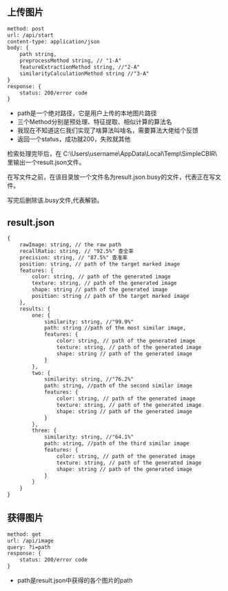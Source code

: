 ## 上传图片

```rest
method: post
url: /api/start
content-type: application/json
body: {
    path string,
    preprocessMethod string, // "1-A"
    featureExtractionMethod string, //"2-A"
    similarityCalculationMethod string //"3-A"
}
response: {
    status: 200/error code
}
```

- path是一个绝对路径，它是用户上传的本地图片路径
- 三个Method分别是预处理、特征提取、相似计算的算法名
- 我现在不知道这仨我们实现了啥算法叫啥名，需要算法大佬给个反馈
- 返回一个status，成功就200，失败就其他

检索处理完毕后，在 C:\Users\username\AppData\Local\Temp\SimpleCBIR\ 里输出一个result.json文件。

在写文件之前，在该目录放一个文件名为result.json.busy的文件，代表正在写文件。

写完后删除该.busy文件,代表解锁。

## result.json

```rest
{
    rawImage: string, // the raw path
    recallRatio: string, // "92.5%" 查全率
    precision: string, // "87.5%" 查准率
    position: string, // path of the target marked image
    features: {
        color: string, // path of the generated image
        texture: string, // path of the generated image
        shape: string // path of the generated image
        position: string // path of the target marked image
    },
    results: {
        one: {
            similarity: string, //"99.9%"
            path: string //path of the most similar image,
            features: {
                color: string, // path of the generated image
                texture: string, // path of the generated image
                shape: string // path of the generated image
            }
        },
        two: {
            similarity: string, //"76.2%"
            path: string, //path of the second similar image
            features: {
                color: string, // path of the generated image
                texture: string, // path of the generated image
                shape: string // path of the generated image
            }
        },
        three: {
            similarity: string, //"64.1%"
            path: string, //path of the third similar image
            features: {
                color: string, // path of the generated image
                texture: string, // path of the generated image
                shape: string // path of the generated image
            }
        }
    }
}
```

## 获得图片

```rest
method: get
url: /api/image
query: ?i=path
response: {
    status: 200/error code
}
```

- path是result.json中获得的各个图片的path


